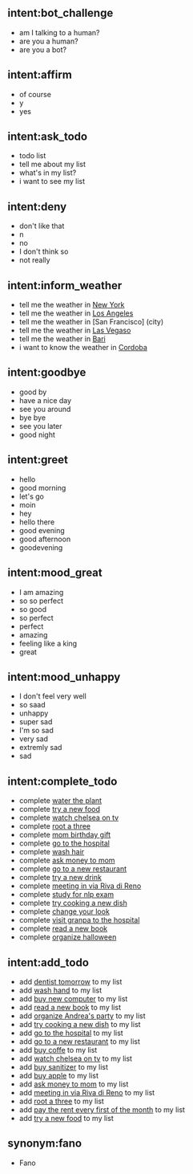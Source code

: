 ## intent:bot_challenge
- am I talking to a human?
- are you a human?
- are you a bot?

## intent:affirm
- of course
- y
- yes

## intent:ask_todo
- todo list
- tell me about my list
- what's in my list?
- i want to see my list

## intent:deny
- don't like that
- n
- no
- I don't think so
- not really

## intent:inform_weather
- tell me the weather in [New York](city)
- tell me the weather in [Los Angeles](city)
- tell me the weather in [San Francisco] (city)
- tell me the weather in [Las Vegaso](city)
- tell me the weather in [Bari](city)
- i want to know the weather in [Cordoba](city)

## intent:goodbye
- good by
- have a nice day
- see you around
- bye bye
- see you later
- good night

## intent:greet
- hello
- good morning
- let's go
- moin
- hey
- hello there
- good evening
- good afternoon
- goodevening

## intent:mood_great
- I am amazing
- so so perfect
- so good
- so perfect
- perfect
- amazing
- feeling like a king
- great

## intent:mood_unhappy
- I don't feel very well
- so saad
- unhappy
- super sad
- I'm so sad
- very sad
- extremly sad
- sad

## intent:complete_todo
- complete [water the plant](task)
- complete [try a new food](task)
- complete [watch chelsea on tv](task)
- complete [root a three](task)
- complete [mom birthday gift](task)
- complete [go to the hospital](task)
- complete [wash hair](task)
- complete [ask money to mom](task)
- complete [go to a new restaurant](task)
- complete [try a new drink](task)
- complete [meeting in via Riva di Reno](task)
- complete [study for nlp exam](task)
- complete [try cooking a new dish](task)
- complete [change your look ](task)
- complete [visit granpa to the hospital](task)
- complete [read a new book](task)
- complete [organize halloween](task)

## intent:add_todo
- add [dentist tomorrow](task) to my list
- add [wash hand](task) to my list
- add [buy new computer](task) to my list
- add [read a new book](task) to my list
- add [organize Andrea's party](task) to my list
- add [try cooking a new dish](task) to my list
- add [go to the hospital](task) to my list
- add [go to a new restaurant](task) to my list
- add [buy coffe](task) to my list
- add [watch chelsea on tv](task) to my list
- add [buy sanitizer](task) to my list
- add [buy apple](task) to my list
- add [ask money to mom](task) to my list
- add [meeting in via Riva di Reno](task) to my list
- add [root a three](task) to my list
- add [pay the rent every first of the month](task) to my list
- add [try a new food](task) to my list

## synonym:fano
- Fano

